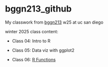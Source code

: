# bggn213_github
My classwork from [bggn213](https://bioboot.github.io/bggn213_W25/) w25 at uc san diego

winter 2025 class content:

- Class 04: Intro to R

- Class 05: Data viz with ggplot2

- Class 06: [R Functions](https://github.com/kmostoller1/bggn213_github/blob/main/Class06/Class6.pdf)
